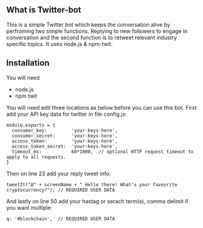 ## What is Twitter-bot

This is a simple Twitter bot which keeps the conversation alive by perfroming two simple functions. Replying to new followers to engage in conversation and the second function is to retweet relevant industry specific topics. It uses node.js & npm-twit.

## Installation 

You will need 

* node.js
* npm twit

You will need edit three locations as below before you can use this bot. First add your API key data for twitter in file config.js:

```
module.exports = {
  consumer_key:         'your-keys-here',
  consumer_secret:      'your-keys-here',
  access_token:         'your-keys-here',
  access_token_secret:  'your-keys-here',
  timeout_ms:           60*1000,  // optional HTTP request timeout to apply to all requests.
}

```

Then on line 23 add your reply tweet info:

```
tweetIt("@" + screenName + " Hello there! What's your favourite cryptocurrency?"); // REQUIRED USER DATA
```

And lastly on line 50 add your hastag or serach term(s), comma delimit if you want multiple:

```
q: '#blockchain',  // REQUIRED USER DATA
```

